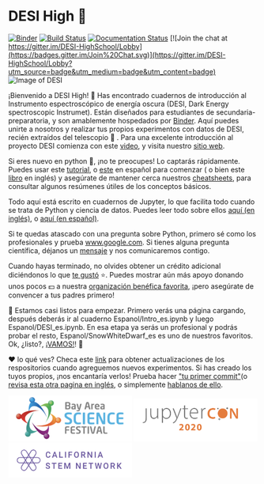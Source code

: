 # DESI High :school_satchel:

[![Binder](https://mybinder.org/badge_logo.svg)](https://mybinder.org/v2/gh/michaelJwilson/DESI-HighSchool/master)
[![Build Status](https://travis-ci.com/michaelJwilson/DESI-HighSchool.svg?branch=master)](https://travis-ci.com/michaelJwilson/DESI-HighSchool)
[![Documentation Status](https://readthedocs.org/projects/desi-highschool/badge/?version=latest)](https://desi-highschool.readthedocs.io/en/latest/?badge=latest)
[![Join the chat at https://gitter.im/DESI-HighSchool/Lobby](https://badges.gitter.im/Join%20Chat.svg)](https://gitter.im/DESI-HighSchool/Lobby?utm_source=badge&utm_medium=badge&utm_content=badge)
![Image of DESI](https://github.com/michaelJwilson/DESI-HighSchool/blob/master/images/Mayall-Star-Trails.jpg)

¡Bienvenido a DESI High!  :school_satchel: Has encontrado cuadernos de introducción al Instrumento espectroscópico de energía oscura (DESI, Dark Energy spectroscopic Instrumet). Están diseñados para estudiantes de secundaria-preparatoria, y son amablemente hospedados por [Binder](https://mybinder.readthedocs.io/en/latest/).  Aquí puedes unirte a nosotros y realizar tus propios experimentos con datos de DESI, recién extraídos del telescopio :telescope: . Para una excelente introducción al proyecto DESI comienza con este [video](https://www.youtube.com/watch?v=kPXx9tqyzYg), y visita nuestro [sitio web](www.desi.lbl.gov).

Si eres nuevo en python :snake:, ¡no te preocupes! Lo captarás rápidamente. Puedes usar este [tutorial](https://docs.python.org/es/3/tutorial/index.html), o [este](https://j2logo.com/python/tutorial/) en español para comenzar ( o bien este [libro](https://www.py4e.com/book) en inglés)  y asegúrate de mantener cerca nuestros [cheatsheets](https://github.com/michaelJwilson/DESI-HighSchool/tree/master/Espanol/acordeones), para consultar algunos resúmenes útiles de los conceptos básicos.

Todo aquí está escrito en cuadernos de Jupyter, lo que facilita todo cuando se trata de Python y ciencia de datos. Puedes leer todo sobre ellos [aquí (en inglés)](www.dataquest.io/blog/jupyter-notebook-tutorial/), o [aquí (en español)](https://www.ionos.mx/digitalguide/paginas-web/desarrollo-web/jupyter-notebook/).

Si te quedas atascado con una pregunta sobre Python, primero sé como los profesionales y prueba www.google.com. Si tienes alguna pregunta científica, déjanos un [mensaje](https://www.github.com/michaelJwilson/DESI-HighSchool/issues/new) y nos comunicaremos contigo.

Cuando hayas terminado, no olvides obtener un crédito adicional diciéndonos lo que [te gustó](https://forms.gle/LGKMVamrtS5StSv56) :star:. Puedes mostrar aún más apoyo donando unos pocos :dollar: a nuestra [organización benéfica favorita](https://www.gofundme.com/f/code-nation?utm_source=customer&utm_campaign=p_cp+share-sheet&utm_medium=copy_link_more), ¡pero asegúrate de convencer a tus padres primero!

:rotating_light:  Estamos casi listos para empezar. Primero verás una página cargando, después deberás ir al cuaderno Espanol/Intro_es.ipynb y luego Espanol/DESI_es.ipynb. En esa etapa ya serás un profesional y podrás probar el resto, Espanol/SnowWhiteDwarf_es es uno de nuestros favoritos. Ok, ¿listo?, [¡VAMOS!](https://mybinder.org/v2/gh/michaelJwilson/DESI-HighSchool/master)! :rotating_light:

:heart: lo qué ves? Checa este [link](https://docs.github.com/es/enterprise/2.20/user/github/receiving-notifications-about-activity-on-github/watching-and-unwatching-repositories) para obtener actualizaciones de los respositorios cuando agreguemos nuevos experimentos. Si has creado los tuyos propios, ¡nos encantaría verlos! Prueba hacer  ["tu primer commit"](https://platzi.com/tutoriales/1050-programacion-basica/2356-git-y-mi-primer-commit/)(o [revisa esta otra pagina en inglés](https://www.medium.com/@haydar_ai/learning-how-to-git-creating-your-first-commit-c753ed2e7498), o simplemente [hablanos de ello](https:/www.github.com/michaelJwilson/DESI-HighSchool/issues/new).


<p float="left">
  <img src="./images/BayScienceFest.png", width=250>
  <img src="./images/JupyterCon20.png",   width=250>
  <img src="./images/CalStemNet.png",     width=250>
</p>
